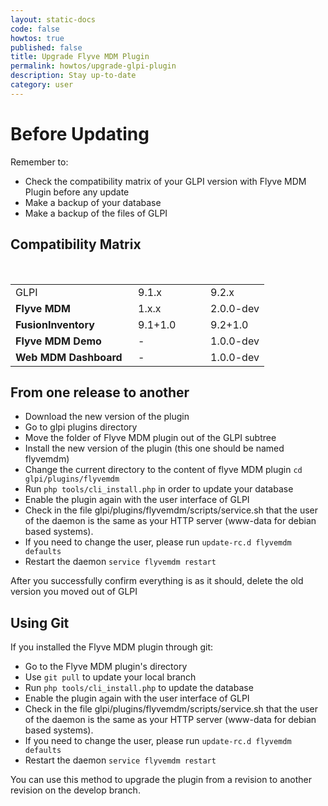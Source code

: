 ```yaml
---
layout: static-docs
code: false
howtos: true
published: false
title: Upgrade Flyve MDM Plugin
permalink: howtos/upgrade-glpi-plugin
description: Stay up-to-date
category: user
---
```

# Before Updating

Remember to:

* Check the compatibility matrix of your GLPI version with Flyve MDM Plugin before any update
* Make a backup of your database
* Make a backup of the files of GLPI

## Compatibility Matrix

<br>

<table>
    <tr>
        <td style="width:180px">GLPI</td>
        <td style="width:100px">9.1.x</td>
        <td>9.2.x</td>
    </tr>
    <tr>
        <td><b>Flyve MDM</b></td>
        <td>1.x.x</td>
        <td>2.0.0-dev</td>
    </tr>
    <tr>
        <td><b>FusionInventory</b></td>
        <td>9.1+1.0</td>
        <td>9.2+1.0</td>
    </tr>
    <tr>
        <td><b>Flyve MDM Demo</b></td>
        <td>-</td>
        <td>1.0.0-dev</td>
    </tr>
    <tr>
        <td><b>Web MDM Dashboard</b></td>
        <td>-</td>
        <td>1.0.0-dev</td>
    </tr>
</table>

## From one release to another

* Download the new version of the plugin
* Go to glpi plugins directory
* Move the folder of Flyve MDM plugin out of the GLPI subtree
* Install the new version of the plugin (this one should be named flyvemdm)
* Change the current directory to the content of flyve MDM plugin ```cd glpi/plugins/flyvemdm```
* Run ```php tools/cli_install.php``` in order to update your database
* Enable the plugin again with the user interface of GLPI
* Check in the file glpi/plugins/flyvemdm/scripts/service.sh that the user of the daemon is the same as your HTTP server (www-data for debian based systems).
* If you need to change the user, please run ```update-rc.d flyvemdm defaults```
* Restart the daemon ```service flyvemdm restart```

After you successfully confirm everything is as it should, delete the old version you moved out of GLPI

## Using Git

If you installed the Flyve MDM plugin through git:

* Go to the Flyve MDM plugin's directory
* Use ```git pull``` to update your local branch
* Run ```php tools/cli_install.php``` to update the database
* Enable the plugin again with the user interface of GLPI
* Check in the file glpi/plugins/flyvemdm/scripts/service.sh that the user of the daemon is the same as your HTTP server (www-data for debian based systems).
* If you need to change the user, please run ```update-rc.d flyvemdm defaults```
* Restart the daemon ```service flyvemdm restart```

You can use this method to upgrade the plugin from a revision to another revision on the develop branch.
